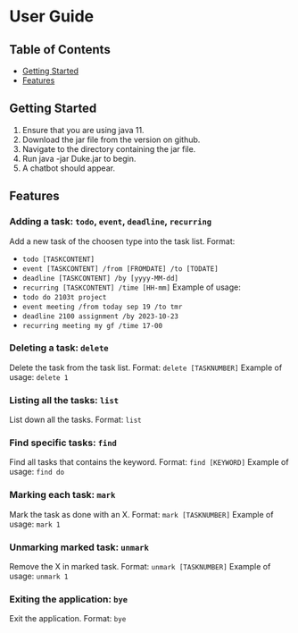 # User Guide

## Table of Contents

- [Getting Started](#getting-started)
- [Features](#features)

## Getting Started

1. Ensure that you are using java 11.
2. Download the jar file from the version on github.
3. Navigate to the directory containing the jar file.
4. Run java -jar Duke.jar to begin.
5. A chatbot should appear.

## Features

### Adding a task: `todo`, `event`, `deadline`, `recurring`

Add a new task of the choosen type into the task list.
Format:

- `todo [TASKCONTENT]`
- `event [TASKCONTENT] /from [FROMDATE] /to [TODATE]`
- `deadline [TASKCONTENT] /by [yyyy-MM-dd]`
- `recurring [TASKCONTENT] /time [HH-mm]`
Example of usage:
- `todo do 2103t project`
- `event meeting /from today sep 19 /to tmr`
- `deadline 2100 assignment /by 2023-10-23`
- `recurring meeting my gf /time 17-00`

### Deleting a task: `delete`

Delete the task from the task list.
Format: `delete [TASKNUMBER]`
Example of usage: `delete 1`

### Listing all the tasks: `list`

List down all the tasks.
Format: `list`

### Find specific tasks: `find`

Find all tasks that contains the keyword.
Format: `find [KEYWORD]`
Example of usage: `find do`

### Marking each task: `mark`

Mark the task as done with an X.
Format: `mark [TASKNUMBER]`
Example of usage: `mark 1`

### Unmarking marked task: `unmark`

Remove the X in marked task.
Format: `unmark [TASKNUMBER]`
Example of usage: `unmark 1`

### Exiting the application: `bye`

Exit the application.
Format: `bye`
